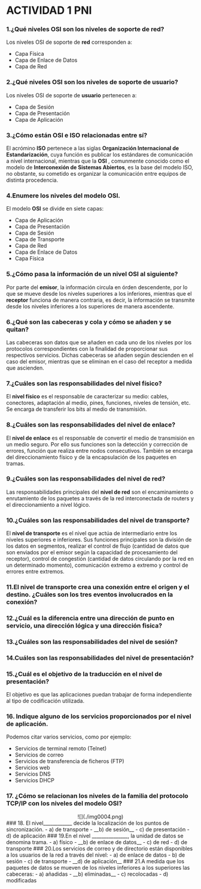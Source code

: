 # ACTIVIDAD 1 PNI

### 1.¿Qué niveles OSI son los niveles de soporte de red?
Los niveles OSI de soporte de __red__ corresponden a:
- Capa Física
- Capa de Enlace de Datos
- Capa de Red
### 2.¿Qué niveles OSI son los niveles de soporte de usuario?
Los niveles OSI de soporte de __usuario__ pertenecen a:
- Capa de Sesión 
- Capa de Presentación 
- Capa de Aplicación 
### 3.¿Cómo están OSI e ISO relacionadas entre sí? 
El acrómino __ISO__ pertenece a las siglas __Organización Internacional de Estandarización__, cuya función es publicar los estándares
de comunicación a nivel internacional, mientras que la __OSI__ , comunmente conocido como el modelo de __Interconexión de Sistemas Abiertos__, es 
la base del modelo ISO, no obstante, su cometido es organizar la comunicación entre equipos de distinta procedencia. 
### 4.Enumere los niveles del modelo OSI. 
El modelo __OSI__ se divide en siete capas:
- Capa de Aplicación
- Capa de Presentación
- Capa de Sesión
- Capa de Transporte
- Capa de Red
- Capa de Enlace de Datos
- Capa Física
### 5.¿Cómo pasa la información de un nivel OSI al siguiente?
Por parte del __emisor__, la información circula en órden descendente, por lo que se mueve desde los niveles superiores a los
inferiores, mientras que el __receptor__ funciona de manera contraria, es decir, la información se transmite desde los niveles inferiores a los
superiores de manera ascendente. 
### 6.¿Qué son las cabeceras y cola y cómo se añaden y se quitan?
Las cabeceras son datos que se añaden en cada uno de los niveles por los protocolos correspondientes con la finalidad de proporcionar 
sus respectivos servicios. Dichas cabeceras se añaden según descienden en el caso del emisor, mientras que se eliminan en el caso del receptor a 
medida que ascienden. 
### 7.¿Cuáles son las responsabilidades del nivel físico?
El __nivel físico__ es el responsable de caracterizar su medio: cables, conectores, adaptación al medio, pines, 
funciones, niveles de tensión, etc. Se encarga de transferir los bits al medio de transmisión.
### 8.¿Cuáles son las responsabilidades del nivel de enlace?
El __nivel de enlace__ es el responsable de convertir el medio de transmisión en un medio seguro. Por ello sus funciones son la detección y 
corrección de errores, función que realiza entre nodos consecutivos. También se encarga del direccionamiento físico y de la 
encapsulación de los paquetes en tramas.
### 9.¿Cuáles son las responsabilidades del nivel de red? 
Las responsabilidades principales del __nivel de red__ son el encaminamiento o enrutamiento de los paquetes a través de la red 
interconectada de routers y el direccionamiento a nivel lógico.

### 10.¿Cuáles son las responsabilidades del nivel de transporte? 
El __nivel de transporte__ es el nivel que actúa de intermediario entre los niveles superiores e inferiores.
Sus funciones principales son la división de los datos en segmentos, realizar el control de flujo (cantidad de datos que son enviados por el emisor 
según la capacidad de procesamiento del receptor), control de congestión (cantidad de datos circulando por la red en un determinado momento), 
comunicación extremo a extremo y control de errores entre extremos.

### 11.El nivel de transporte crea una conexión entre el origen y el destino. ¿Cuáles son los tres eventos involucrados en la conexión?

### 12.¿Cuál es la diferencia entre una dirección de punto en servicio, una dirección lógica y una dirección fisica? 

### 13.¿Cuáles son las responsabilidades del nivel de sesión? 

### 14.Cuáles son las responsabilidades del nivel de presentación? 

### 15.¿Cuál es el objetivo de la traducción en el nivel de presentación? 
El objetivo es que las aplicaciones puedan trabajar de forma independiente al tipo de codificación utilizada.
### 16. Indique alguno de los servicios proporcionados por el nivel de aplicación. 
Podemos citar varios servicios, como por ejemplo:
- Servicios de terminal remoto (Telnet)
- Servicios de correo 
- Servicios de transferencia de ficheros (FTP)
- Servicios web
- Servicios DNS
- Servicios DHCP
### 17. ¿Cómo se relacionan los niveles de la familia del protocolo TCP/IP con los niveles del modelo OSI?
<center>
![](./img0004.png)
</center>
### 18. El nivel____________ decide la localización de los puntos de sincronización.
- a) de transporte
- __b) de sesión__
- c) de presentación
- d) de aplicación
### 19.En el nivel _______________, la unidad de datos se denomina trama.
- a) físico
- __b) de enlace de datos__
- c) de red
- d) de transporte
### 20.Los servicios de correo y de directorio están disponibles a los usuarios de la red a través del nivel:
- a) de enlace de datos
- b) de sesión
- c) de transporte
- __d) de aplicación__
### 21.A medida que los paquetes de datos se mueven  de los niveles inferiores a los superiores las cabeceras:
- a) añadidas
- __b) eliminadas__
- c) recolocadas
- d) modificadas
